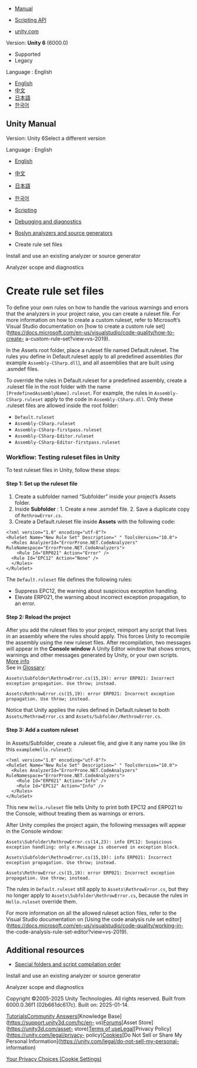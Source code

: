 [](https://docs.unity3d.com)

  * [Manual](../Manual/index.html)
  * [Scripting API](../ScriptReference/index.html)

  * [unity.com](https://unity.com/)

Version: **Unity 6** (6000.0)

  * Supported
  * Legacy

Language : English

  * [English](/Manual/ruleset-files.html)
  * [中文](/cn/current/Manual/ruleset-files.html)
  * [日本語](/ja/current/Manual/ruleset-files.html)
  * [한국어](/kr/current/Manual/ruleset-files.html)

[](https://docs.unity3d.com)

## Unity Manual

Version: Unity 6Select a different version

Language : English

  * [English](/Manual/ruleset-files.html)
  * [中文](/cn/current/Manual/ruleset-files.html)
  * [日本語](/ja/current/Manual/ruleset-files.html)
  * [한국어](/kr/current/Manual/ruleset-files.html)

  * [Scripting](scripting.html)
  * [Debugging and diagnostics](debugging-and-diagnostics.html)
  * [Roslyn analyzers and source generators](roslyn-analyzers.html)
  * Create rule set files

[](install-existing-analyzer.html)

Install and use an existing analyzer or source generator

[](analyzer-scope-and-diagnostics.html)

Analyzer scope and diagnostics

# Create rule set files

To define your own rules on how to handle the various warnings and errors that
the analyzers in your project raise, you can create a ruleset file. For more
information on how to create a custom ruleset, refer to Microsoft’s Visual
Studio documentation on [how to create a custom rule
set](https://docs.microsoft.com/en-us/visualstudio/code-quality/how-to-create-
a-custom-rule-set?view=vs-2019).

In the Assets root folder, place a ruleset file named Default.ruleset. The
rules you define in Default.ruleset apply to all predefined assemblies (for
example `Assembly-CSharp.dll`), and all assemblies that are built using
.asmdef files.

To override the rules in Default.ruleset for a predefined assembly, create a
.ruleset file in the root folder with the name
`[PredefinedAssemblyName].ruleset`. For example, the rules in `Assembly-
CSharp.ruleset` apply to the code in `Assembly-CSharp.dll`. Only these
.ruleset files are allowed inside the root folder:

  * `Default.ruleset`
  * `Assembly-CSharp.ruleset`
  * `Assembly-CSharp-firstpass.ruleset`
  * `Assembly-CSharp-Editor.ruleset`
  * `Assembly-CSharp-Editor-firstpass.ruleset`

### Workflow: Testing ruleset files in Unity

To test ruleset files in Unity, follow these steps:

#### Step 1: Set up the ruleset file

  1. Create a subfolder named “Subfolder” inside your project’s Assets folder.
  2. Inside **Subfolder** : 
    1. Create a new .asmdef file.
    2. Save a duplicate copy of `RethrowError.cs`.
  3. Create a Default.ruleset file inside **Assets** with the following code:

    
    
    <?xml version="1.0" encoding="utf-8"?>
    <RuleSet Name="New Rule Set" Description=" " ToolsVersion="10.0">
      <Rules AnalyzerId="ErrorProne.NET.CodeAnalyzers" RuleNamespace="ErrorProne.NET.CodeAnalyzers">
        <Rule Id="ERP021" Action="Error" />
      <Rule Id="EPC12" Action="None" />
      </Rules>
    </RuleSet>
    

The `Default.ruleset` file defines the following rules:

  * Suppress EPC12, the warning about suspicious exception handling.
  * Elevate ERP021, the warning about incorrect exception propagation, to an error.

#### Step 2: Reload the project

After you add the ruleset files to your project, reimport any script that
lives in an assembly where the rules should apply. This forces Unity to
recompile the assembly using the new ruleset files. After recompilation, two
messages will appear in the **Console window** A Unity Editor window that
shows errors, warnings and other messages generated by Unity, or your own
scripts. [More info](Console.html)  
See in [Glossary](Glossary.html#Consolewindow):

`Assets\Subfolder\RethrowError.cs(15,19): error ERP021: Incorrect exception
propagation. Use throw; instead.`

`Assets\RethrowError.cs(15,19): error ERP021: Incorrect exception propagation.
Use throw; instead.`

Notice that Unity applies the rules defined in Default.ruleset to both
`Assets/RethrowError.cs` and `Assets/Subfolder/RethrowError.cs`.

#### Step 3: Add a custom ruleset

In Assets/Subfolder, create a .ruleset file, and give it any name you like (in
this `exampleHello.ruleset`):

    
    
    <?xml version="1.0" encoding="utf-8"?>
    <RuleSet Name="New Rule Set" Description=" " ToolsVersion="10.0">
      <Rules AnalyzerId="ErrorProne.NET.CodeAnalyzers" RuleNamespace="ErrorProne.NET.CodeAnalyzers">
        <Rule Id="ERP021" Action="Info" />
        <Rule Id="EPC12" Action="Info" />
      </Rules>
    </RuleSet>
    

This new `Hello.ruleset` file tells Unity to print both EPC12 and ERP021 to
the Console, without treating them as warnings or errors.

After Unity compiles the project again, the following messages will appear in
the Console window:

`Assets\Subfolder\RethrowError.cs(14,23): info EPC12: Suspicious exception
handling: only e.Message is observed in exception block.`

`Assets\Subfolder\RethrowError.cs(15,19): info ERP021: Incorrect exception
propagation. Use throw; instead.`

`Assets\RethrowError.cs(15,19): error ERP021: Incorrect exception propagation.
Use throw; instead.`

The rules in `Default.ruleset` still apply to `Assets\RethrowError.cs`, but
they no longer apply to `Assets\Subfolder\RethrowError.cs`, because the rules
in `Hello.ruleset` override them.

For more information on all the allowed ruleset action files, refer to the
Visual Studio documentation on [Using the code analysis rule set
editor](https://docs.microsoft.com/en-us/visualstudio/code-quality/working-in-
the-code-analysis-rule-set-editor?view=vs-2019).

## Additional resources

  * [Special folders and script compilation order](script-compile-order-folders.html)

[](install-existing-analyzer.html)

Install and use an existing analyzer or source generator

[](analyzer-scope-and-diagnostics.html)

Analyzer scope and diagnostics

Copyright ©2005-2025 Unity Technologies. All rights reserved. Built from
6000.0.36f1 (02b661dc617c). Built on: 2025-01-14.

[Tutorials](https://learn.unity.com/)[Community
Answers](https://answers.unity3d.com)[Knowledge
Base](https://support.unity3d.com/hc/en-
us)[Forums](https://forum.unity3d.com)[Asset Store](https://unity3d.com/asset-
store)[Terms of
use](https://docs.unity3d.com/Manual/TermsOfUse.html)[Legal](https://unity.com/legal)[Privacy
Policy](https://unity.com/legal/privacy-
policy)[Cookies](https://unity.com/legal/cookie-policy)[Do Not Sell or Share
My Personal Information](https://unity.com/legal/do-not-sell-my-personal-
information)

[Your Privacy Choices (Cookie Settings)](javascript:void\(0\);)

